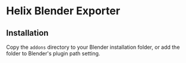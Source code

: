 # Helix Blender Exporter

## Installation

Copy the `addons` directory to your Blender installation folder, or add  the folder to Blender's plugin path setting.